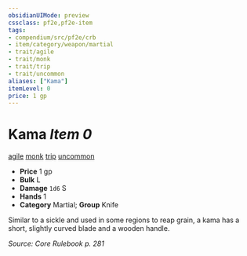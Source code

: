 ```yaml
---
obsidianUIMode: preview
cssclass: pf2e,pf2e-item
tags:
- compendium/src/pf2e/crb
- item/category/weapon/martial
- trait/agile
- trait/monk
- trait/trip
- trait/uncommon
aliases: ["Kama"]
itemLevel: 0
price: 1 gp
---
```

# Kama *Item 0*  
[agile](../../../rules/traits/agile.md)  [monk](../../../rules/traits/monk.md)  [trip](../../../rules/traits/trip.md)  [uncommon](../../../rules/traits/uncommon.md)  

- **Price** 1 gp
- **Bulk** L
- **Damage** `1d6` S
- **Hands** 1
- **Category** Martial; **Group** Knife 

Similar to a sickle and used in some regions to reap grain, a kama has a short, slightly curved blade and a wooden handle.

*Source: Core Rulebook p. 281*